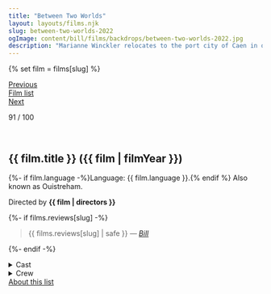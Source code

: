 ```yaml
---
title: "Between Two Worlds"
layout: layouts/films.njk
slug: between-two-worlds-2022
ogImage: content/bill/films/backdrops/between-two-worlds-2022.jpg
description: "Marianne Winckler relocates to the port city of Caen in order to pass herself off as a member of a large community of itinerant workers desperate to make ends meet. She gains employment as a cleaner on a ferry travelling between Ouistreham and Portsmouth, recording the drudgery of the work she and her colleagues are required to do."
---
```


{% set film = films[slug] %}

<nav class="films">
  <div class="prev">
    <a href="../the-tragedy-of-macbeth-2021"><i class="fa-solid fa-chevron-left fa-xs"></i> Previous</a>
  </div>
  <div>
    <a href="../">Film list</a>
  </div>
  <div class="next">
    <a href="../eo-2022">Next <i class="fa-solid fa-chevron-right fa-xs"></i></a>
  </div>
</nav>

<p>91 / 100</p>

<article class="film slug-between-two-worlds-2022">
  <div class="backdrop-and-poster">
    <img class="poster" src="../films/posters/{{ slug }}.jpg" alt="">
    <img class="backdrop" src="../films/backdrops/{{ slug }}.jpg" alt="">
  </div>

  <h1>{{ film.title }} ({{ film | filmYear }})</h1>

  <p>
    {%- if film.language -%}Language: {{ film.language }}.{% endif %}
    Also known as Ouistreham.
  </p>

  <p class="director">
    Directed by <strong>{{ film | directors }}</strong>
  </p>

  {%- if films.reviews[slug] -%}
    <blockquote> 
      {{ films.reviews[slug] | safe }} <em>—&nbsp;<a href="/bill">Bill</a></em>
    </blockquote> 
  {%- endif -%}

  <details>
    <summary>
      Cast
    </summary>
    <ul>
      {%- for cast in film.credits.cast -%}
        <li>
          {{ cast.name }} as <em>{{ cast.character }}</em>
        </li>
      {%- endfor -%}
    </ul>
  </details>

  <details>
    <summary>
      Crew
    </summary>
    <ul>
      {%- for crew in film.credits.crew -%}
        <li>
          {{ crew.name }} &mdash; <em>{{ crew.job }}</em>
        </li>
      {%- endfor -%}
    </ul>
  </details>

</article>
<footer>
  <a href="../about">About this list</a>
</footer>
